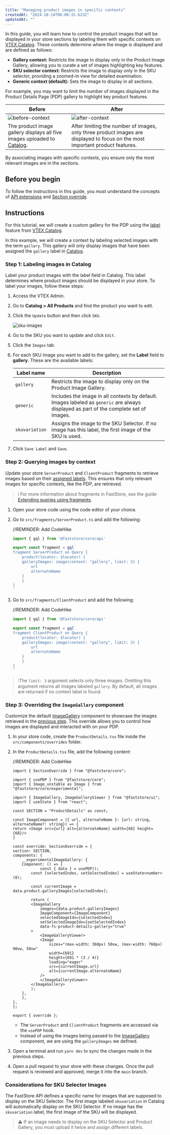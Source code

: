```yaml
---
title: "Managing product images in specific contexts"
createdAt: "2024-10-14T00:00:15.623Z"
updatedAt: ""
---
```


In this guide, you will learn how to control the product images that will be displayed in your store sections by labeling them with specific contexts on [VTEX Catalog](https://help.vtex.com/en/tutorial/catalog-overview--77M8ItLhDXs6aBdQTqToVe?&utm_source=autocomplete). These contexts determine where the image is displayed and are defined as follows:

- **Gallery context:** Restricts the image to display only in the Product Image Gallery, allowing you to curate a set of images highlighting key features.
- **SKU selector context:** Restricts the image to display only in the SKU selector, providing a zoomed-in view for detailed examination.
- **Generic context (default):** Sets the image to display in all sections.

For example, you may want to limit the number of images displayed in the Product Details Page (PDP) gallery to highlight key product features.

| **Before** | **After** |
| ---------- | --------- |
| ![before-context](https://vtexhelp.vtexassets.com/assets/docs/src/before___bec5e5c536162b228cd4d50d0042c4a6.png) | ![after-context](https://vtexhelp.vtexassets.com/assets/docs/src/after___f6bb9be611ba511d7eee8558c34a2732.png) |
| The product image gallery displays all five images uploaded to [Catalog](https://help.vtex.com/en/tracks/catalog-101--5AF0XfnjfWeopIFBgs3LIQ). | After limiting the number of images, only three product images are displayed to focus on the most important product features. |

By associating images with specific contexts, you ensure only the most relevant images are in the sections.

## Before you begin

To follow the instructions in this guide, you must understand the concepts of [API extensions](https://developers.vtex.com/docs/guides/faststore/api-extensions-overview) and [Section override](https://developers.vtex.com/docs/guides/faststore/overrides-overview).

## Instructions

For this tutorial, we will create a custom gallery for the PDP using the [label](https://help.vtex.com/en/tracks/catalog-101--5AF0XfnjfWeopIFBgs3LIQ/17PxekVPmVYI4c3OCQ0ddJ#adding-an-image-to-the-sku) feature from [VTEX Catalog](https://help.vtex.com/tracks/catalog-101--5AF0XfnjfWeopIFBgs3LIQ).

In this example, we will create a context by labeling selected images with the term `gallery`. This gallery will only display images that have been assigned the `gallery` label in [Catalog](https://help.vtex.com/en/tracks/catalog-101--5AF0XfnjfWeopIFBgs3LIQ).

### Step 1: Labeling images in Catalog

Label your product images with the label field in Catalog.
This label determines where product images should be displayed in your store.
To label your images, follow these steps:

1. Access the VTEX Admin.
2. Go to **Catalog > All Products** and find the product you want to edit.
3. Click the `Update` button and then click `SKU`.

    ![sku-images](https://vtexhelp.vtexassets.com/assets/docs/src/sku-images-admin___1baaa1f88be16795b892634b80676ccc.gif)

4. Go to the SKU you want to update and click `Edit`.
5. Click the `Images` tab.
6. For each SKU image you want to add to the gallery, set the **Label** field to **gallery**. These are the available labels:

    | Label name | Description |
    | ---------------- | ---------------- |
    | `gallery` | Restricts the image to display only on the Product Image Gallery. |
    | `generic` | Includes the image in all contexts by default. Images labeled as `generic` are always displayed as part of the complete set of images. |
    | `skuvariation` | Assigns the image to the SKU Selector. If no image has this label, the first image of the SKU is used. |

7. Click `Save Label` and `Save`.

### Step 2: Querying images by context

Update your store `ServerProduct` and `ClientProduct` fragments to retrieve images based on their [assigned labels](#step-1-labeling-images-in-catalog). This ensures that only relevant images for specific contexts, like the PDP, are retrieved.

> ℹ️ For more information about fragments in FastStore, see the guide [Extending queries using fragments](https://developers.vtex.com/docs/guides/faststore/api-extensions-extending-queries-using-fragments).

1. Open your store code using the code editor of your choice.
2. Go to `src/fragments/ServerProduct.ts` and add the following:

    //REMINDER: Add CodeHike

    ```js src/fragments/ServerProduct.ts
    import { gql } from '@faststore/core/api'
    
    export const fragment = gql`
    fragment ServerProduct on Query {
        product(locator: $locator) {
        galleryImages: image(context: "gallery", limit: 3) {
            url
            alternateName
        }
        }
    }
    `
    ```

3. Go to `src/fragments/ClientProduct` and add the following:

    //REMINDER: Add CodeHike

    ```js src/fragments/ClientProduct
    import { gql } from '@faststore/core/api'
    
    export const fragment = gql`
    fragment ClientProduct on Query {
        product(locator: $locator) {
        galleryImages: image(context: "gallery", limit: 3) {
            url
            alternateName
        }
        }
    }
    `
    ```

> ❕The `limit: 3` argument selects only three images. Omitting this argument returns all images labeled `gallery`. By default, all images are returned if no context label is found.

### Step 3: Overriding the `ImageGallery` component

Customize the default [ImageGallery](https://developers.vtex.com/docs/guides/faststore/organisms-image-gallery) component to showcase the images retrieved in the [previous step](#step-1-labeling-images-in-catalog). This override allows you to control how images are displayed and interacted with on your PDP.

1. In your store code, create the `ProductDetails.tsx` file inside the `src/components/overrides` folder.
2. In the `ProductDetails.tsx` file, add the following content:

    //REMINDER: Add CodeHike

    ```tsx
    import { SectionOverride } from "@faststore/core";

    import { usePDP } from "@faststore/core";
    import { Image_unstable as Image } from "@faststore/core/experimental";

    import { ImageGallery, ImageGalleryViewer } from "@faststore/ui";
    import { useState } from "react";

    const SECTION = "ProductDetails" as const;

    const ImageComponent = ({ url, alternateName }: {url: string, alternateName?: string}) => {
    return <Image src={url} alt={alternateName} width={68} height={68}/>
    }

    const override: SectionOverride = {
    section: SECTION,
    components: {
        __experimentalImageGallery: {
        Component: () => {
                const { data } = usePDP();
            const [selectedIndex, setSelectedIndex] = useState<number>(0);
    
            const currentImage = data.product.galleryImages[selectedIndex];

            return (
            <ImageGallery
                images={data.product.galleryImages}
                ImageComponent={ImageComponent}
                selectedImageIdx={selectedIndex}
                setSelectedImageIdx={setSelectedIndex}
                data-fs-product-details-gallery="true"
            >
                <ImageGalleryViewer>
                <Image
                    sizes="(max-width: 360px) 50vw, (max-width: 768px) 90vw, 50vw"
                    width={691}
                    height={691 * (3 / 4)}
                    loading="eager"
                    src={currentImage.url}
                    alt={currentImage.alternateName}
                />
                </ImageGalleryViewer>
            </ImageGallery>
            );
        },
        },
    },
    };

    export { override };
    ```

   - The `ServerProduct` and `ClientProduct` fragments are accessed via the `usePDP` hook.
   - Instead of using the images being passed to the [ImageGallery](https://developers.vtex.com/docs/guides/faststore/organisms-image-gallery) component, we are using the `galleryImages` we defined.

3. Open a terminal and run `yarn dev` to sync the changes made in the previous steps.
4. Open a pull request to your store with these changes. Once the pull request is reviewed and approved, merge it into the `main` branch.

### Considerations for SKU Selector Images

The FastStore API defines a specific name for images that are supposed to display on the SKU Selector. The first image labeled `skuvariation` in Catalog will automatically display on the SKU Selector. If no image has the `skuvariation` label, the first image of the SKU will be displayed.

> ⚠ If an image needs to display on the SKU Selector and Product Gallery, you must upload it twice and assign different labels.
